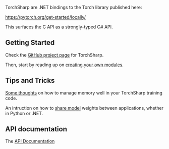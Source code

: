 
TorchSharp are .NET bindings to the Torch library published
here:

https://pytorch.org/get-started/locally/

This surfaces the C API as a strongly-typed C# API.

## Getting Started

Check the [GitHub project page](https://github.com/dotnet/TorchSharp) for TorchSharp.

Then, start by reading up on [creating your own modules](articles/modules.md).

## Tips and Tricks

[Some thoughts](articles/memory.md) on how to manage memory well in your TorchSharp training code.

An intruction on how to [share model](articles/saveload.md) weights between applications, whether in Python or .NET.


## API documentation

The [API Documentation](api/TorchSharp.html)
